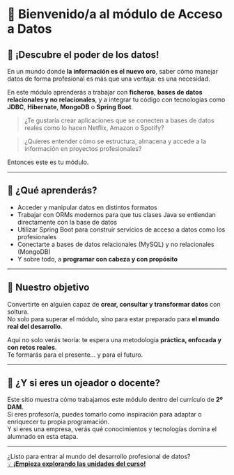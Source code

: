 # 🧠 Bienvenido/a al módulo de Acceso a Datos

## 📂 ¡Descubre el poder de los datos!

En un mundo donde **la información es el nuevo oro**, saber cómo manejar datos de forma profesional es más que una ventaja: es una necesidad.  

En este módulo aprenderás a trabajar con **ficheros**, **bases de datos relacionales y no relacionales**, y a integrar tu código con tecnologías como **JDBC**, **Hibernate**, **MongoDB** o **Spring Boot**.

> ¿Te gustaría crear aplicaciones que se conecten a bases de datos reales como lo hacen Netflix, Amazon o Spotify?

> ¿Quieres entender cómo se estructura, almacena y accede a la información en proyectos profesionales?

Entonces este es tu módulo.

---

## 📘 ¿Qué aprenderás?

- Acceder y manipular datos en distintos formatos
- Trabajar con ORMs modernos para que tus clases Java se entiendan directamente con la base de datos
- Utilizar Spring Boot para construir servicios de acceso a datos como los profesionales
- Conectarte a bases de datos relacionales (MySQL) y no relacionales (MongoDB)
- Y sobre todo, a **programar con cabeza y con propósito**

---

## 🎯 Nuestro objetivo

Convertirte en alguien capaz de **crear, consultar y transformar datos** con soltura.  
No solo para superar el módulo, sino para estar preparado para **el mundo real del desarrollo**.

Aquí no solo verás teoría: te espera una metodología **práctica, enfocada y con retos reales**.  
Te formarás para el presente… y para el futuro.

---

## 💼 ¿Y si eres un ojeador o docente?

Este sitio muestra cómo trabajamos este módulo dentro del currículo de **2º DAM**.  
Si eres profesor/a, puedes tomarlo como inspiración para adaptar o enriquecer tu propia programación.  
Y si eres una empresa, verás qué conocimientos y tecnologías domina el alumnado en esta etapa.

---

¿Listo para entrar al mundo del desarrollo profesional de datos?  
[💡 **¡Empieza explorando las unidades del curso!**](/ada/ud1/filevsfiles/)